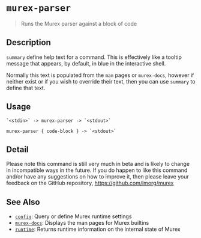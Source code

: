 # `murex-parser`

> Runs the Murex parser against a block of code

## Description

`summary` define help text for a command. This is effectively like a tooltip
message that appears, by default, in blue in the interactive shell.

Normally this text is populated from the `man` pages or `murex-docs`, however
if neither exist or if you wish to override their text, then you can use
`summary` to define that text.

## Usage

    `<stdin>` -> murex-parser -> `<stdout>`

    murex-parser { code-block } -> `<stdout>`

## Detail

Please note this command is still very much in beta and is likely to change in incompatible ways in the future. If you do happen to like this command and/or have any suggestions on how to improve it, then please leave your feedback on the GitHub repository, https://github.com/lmorg/murex

## See Also

- [`config`](./config.md):
  Query or define Murex runtime settings
- [`murex-docs`](./murex-docs.md):
  Displays the man pages for Murex builtins
- [`runtime`](./runtime.md):
  Returns runtime information on the internal state of Murex
